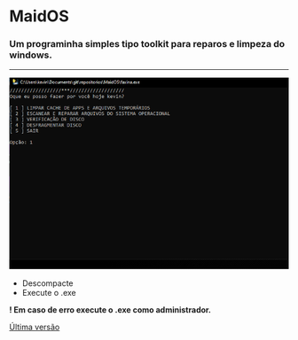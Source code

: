 # MaidOS
### Um programinha simples tipo toolkit para reparos e limpeza do windows.
***
![screenshot](/.exemplo/TEMPLATE.PNG)

* Descompacte
* Execute o .exe

**! Em caso de erro execute o .exe como administrador.**

[Última versão](https://github.com/Godofcoffe/MaidOS/releases/tag/v0.5-alpha)
